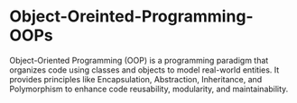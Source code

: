 # Object-Oreinted-Programming-OOPs
Object-Oriented Programming (OOP) is a programming paradigm that organizes code using classes and objects to model real-world entities. It provides principles like Encapsulation, Abstraction, Inheritance, and Polymorphism to enhance code reusability, modularity, and maintainability.
